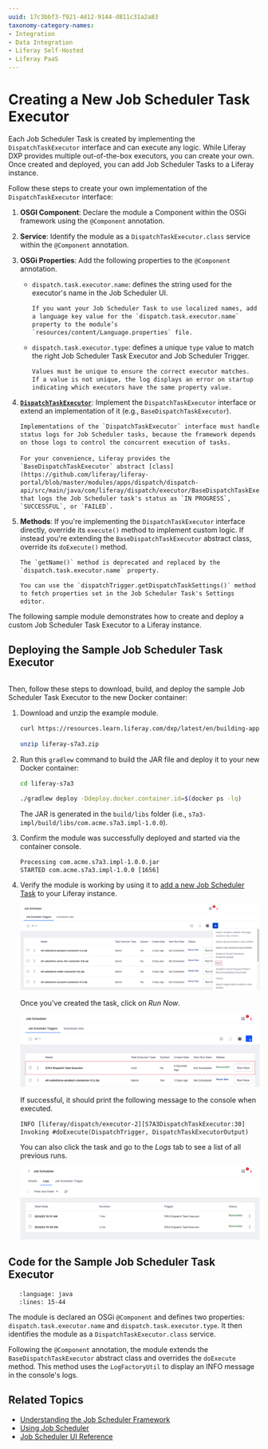 ```yaml
---
uuid: 17c3bbf3-f921-4d12-9144-d811c31a2a83
taxonomy-category-names:
- Integration
- Data Integration
- Liferay Self-Hosted
- Liferay PaaS
---
```

# Creating a New Job Scheduler Task Executor

Each Job Scheduler Task is created by implementing the `DispatchTaskExecutor` interface and can execute any logic. While Liferay DXP provides multiple out-of-the-box executors, you can create your own. Once created and deployed, you can add Job Scheduler Tasks to a Liferay instance.

Follow these steps to create your own implementation of the `DispatchTaskExecutor` interface:

1. **OSGI Component**: Declare the module a Component within the OSGi framework using the `@Component` annotation.

1. **Service**: Identify the module as a `DispatchTaskExecutor.class` service within the `@Component` annotation.

1. **OSGi Properties**: Add the following properties to the `@Component` annotation.

   * `dispatch.task.executor.name`: defines the string used for the executor's name in the Job Scheduler UI.

      ```{note}
      If you want your Job Scheduler Task to use localized names, add a language key value for the `dispatch.task.executor.name` property to the module’s `resources/content/Language.properties` file.
      ```

   * `dispatch.task.executor.type`: defines a unique `type` value to match the right Job Scheduler Task Executor and Job Scheduler Trigger.

      ```{note}
      Values must be unique to ensure the correct executor matches. If a value is not unique, the log displays an error on startup indicating which executors have the same property value.
      ```

1. [**`DispatchTaskExecutor`**](https://github.com/liferay/liferay-portal/blob/master/modules/apps/dispatch/dispatch-api/src/main/java/com/liferay/dispatch/executor/DispatchTaskExecutor.java): Implement the `DispatchTaskExecutor` interface or extend an implementation of it (e.g., ``BaseDispatchTaskExecutor``).

      ```{important}
      Implementations of the `DispatchTaskExecutor` interface must handle status logs for Job Scheduler tasks, because the framework depends on those logs to control the concurrent execution of tasks.
         
      For your convenience, Liferay provides the `BaseDispatchTaskExecutor` abstract [class](https://github.com/liferay/liferay-portal/blob/master/modules/apps/dispatch/dispatch-api/src/main/java/com/liferay/dispatch/executor/BaseDispatchTaskExecutor.java) that logs the Job Scheduler task's status as `IN PROGRESS`, `SUCCESSFUL`, or `FAILED`.
      ```

1. **Methods**: If you're implementing the `DispatchTaskExecutor` interface directly, override its `execute()` method to implement custom logic. If instead you're extending the ``BaseDispatchTaskExecutor`` abstract class, override its `doExecute()` method.

   ```{note}
   The `getName()` method is deprecated and replaced by the `dispatch.task.executor.name` property.
   ```

   ```{tip}
   You can use the `dispatchTrigger.getDispatchTaskSettings()` method to fetch properties set in the Job Scheduler Task's Settings editor.
   ```

The following sample module demonstrates how to create and deploy a custom Job Scheduler Task Executor to a Liferay instance.

## Deploying the Sample Job Scheduler Task Executor

```{include} /_snippets/run-liferay-portal.md
```

Then, follow these steps to download, build, and deploy the sample Job Scheduler Task Executor to the new Docker container:

1. Download and unzip the example module.

   ```bash
   curl https://resources.learn.liferay.com/dxp/latest/en/building-applications/core-frameworks/job-scheduler-framework/liferay-s7a3.zip -O
   ```

   ```bash
   unzip liferay-s7a3.zip
   ```

1. Run this `gradlew` command to build the JAR file and deploy it to your new Docker container:

   ```bash
   cd liferay-s7a3
   ```

   ```bash
   ./gradlew deploy -Ddeploy.docker.container.id=$(docker ps -lq)
   ```

   The JAR is generated in the `build/libs` folder (i.e., `s7a3-impl/build/libs/com.acme.s7a3.impl-1.0.0`).

1. Confirm the module was successfully deployed and started via the container console.

   ```log
   Processing com.acme.s7a3.impl-1.0.0.jar
   STARTED com.acme.s7a3.impl-1.0.0 [1656]
   ```

1. Verify the module is working by using it to [add a new Job Scheduler Task](./using-job-scheduler.md#adding-a-new-job-scheduler-task) to your Liferay instance.

   ![Add a new Job Scheduler Task using the new template.](./creating-a-new-job-scheduler-task-executor/images/01.png)

   Once you've created the task, click on *Run Now*.

   ![Click Run Now for your new Job Scheduler Task.](./creating-a-new-job-scheduler-task-executor/images/02.png)

   If successful, it should print the following message to the console when executed.

   ```log
   INFO [liferay/dispatch/executor-2][S7A3DispatchTaskExecutor:30] Invoking #doExecute(DispatchTrigger, DispatchTaskExecutorOutput)
   ```

   You can also click the task and go to the *Logs* tab to see a list of all previous runs.

   ![View and manage logs for your Job Scheduler Task.](./creating-a-new-job-scheduler-task-executor/images/03.png)

## Code for the Sample Job Scheduler Task Executor

```{literalinclude} creating-a-new-job-scheduler-task-executor/resources/liferay-s7a3.zip/s7a3-impl/src/main/java/com/acme/s7a3/internal/dispatch/executor/S7A3DispatchTaskExecutor.java
   :language: java
   :lines: 15-44
```

The module is declared an OSGi `@Component` and defines two properties: `dispatch.task.executor.name` and `dispatch.task.executor.type`. It then identifies the module as a `DispatchTaskExecutor.class` service.

Following the `@Component` annotation, the module extends the `BaseDispatchTaskExecutor` abstract class and overrides the `doExecute` method. This method uses the `LogFactoryUtil` to display an INFO message in the console's logs.

## Related Topics

* [Understanding the Job Scheduler Framework](./understanding-the-job-scheduler-framework.md)
* [Using Job Scheduler](./using-job-scheduler.md)
* [Job Scheduler UI Reference](./job-scheduler-ui-reference.md)
